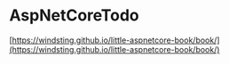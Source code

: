 # AspNetCoreTodo

[https://windsting.github.io/little-aspnetcore-book/book/](https://windsting.github.io/little-aspnetcore-book/book/)
